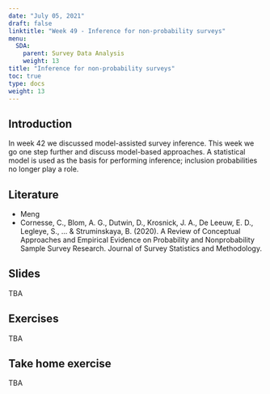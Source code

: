 ```yaml
---
date: "July 05, 2021"
draft: false
linktitle: "Week 49 - Inference for non-probability surveys"
menu:
  SDA:
    parent: Survey Data Analysis
    weight: 13
title: "Inference for non-probability surveys"
toc: true
type: docs
weight: 13
---
```


## Introduction

In week 42 we discussed model-assisted survey inference. This week we go one step further and discuss model-based approaches. A statistical model is used as the basis for performing inference; inclusion probabilities no longer play a role.

## Literature

- Meng
- Cornesse, C., Blom, A. G., Dutwin, D., Krosnick, J. A., De Leeuw, E. D., Legleye, S., … & Struminskaya, B. (2020). A Review of Conceptual Approaches and Empirical Evidence on Probability and Nonprobability Sample Survey Research. Journal of Survey Statistics and Methodology.

## Slides

TBA

## Exercises

TBA

## Take home exercise

TBA


